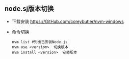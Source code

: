 ## node.sj版本切换

- 下载安装  https://GitHub.com/coreybutler/nvm-windows

- 命令切换

  ``` shell
  nvm list #列出已安装Node.js
  nvm use <version>  切换版本
  nvm install <version>  安装版本
  ```

  